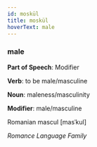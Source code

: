 ```yaml
---
id: moskül
title: moskül
hoverText: male
---
```


### male

**Part of Speech**: Modifier

**Verb**: to be male/masculine

**Noun**: maleness/masculinity

**Modifier**: male/masculine

Romanian mascul [masˈkul]

*Romance Language Family*